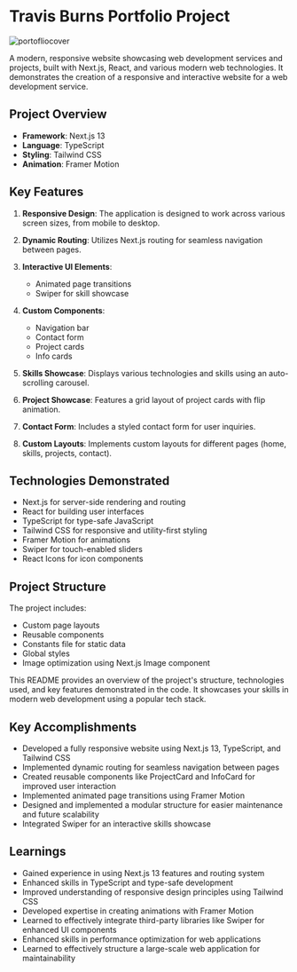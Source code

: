 # Travis Burns Portfolio Project
![portofliocover](https://github.com/travisburns/digitalheavyweights/assets/41456635/badc1bf2-b973-468b-b642-97c9f3a11d14)

A modern, responsive website showcasing web development services and projects, built with Next.js, React, and various modern web technologies. It demonstrates the creation of a responsive and interactive website for a web development service.

## Project Overview

- **Framework**: Next.js 13
- **Language**: TypeScript
- **Styling**: Tailwind CSS
- **Animation**: Framer Motion

## Key Features

1. **Responsive Design**: The application is designed to work across various screen sizes, from mobile to desktop.

2. **Dynamic Routing**: Utilizes Next.js routing for seamless navigation between pages.

3. **Interactive UI Elements**: 
   - Animated page transitions
   - Swiper for skill showcase

4. **Custom Components**:
   - Navigation bar
   - Contact form
   - Project cards
   - Info cards

5. **Skills Showcase**: Displays various technologies and skills using an auto-scrolling carousel.

6. **Project Showcase**: Features a grid layout of project cards with flip animation.

7. **Contact Form**: Includes a styled contact form for user inquiries.

8. **Custom Layouts**: Implements custom layouts for different pages (home, skills, projects, contact).

## Technologies Demonstrated

- Next.js for server-side rendering and routing
- React for building user interfaces
- TypeScript for type-safe JavaScript
- Tailwind CSS for responsive and utility-first styling
- Framer Motion for animations
- Swiper for touch-enabled sliders
- React Icons for icon components

## Project Structure

The project includes:
- Custom page layouts
- Reusable components
- Constants file for static data
- Global styles
- Image optimization using Next.js Image component

This README provides an overview of the project's structure, technologies used, and key features demonstrated in the code. It showcases your skills in modern web development using a popular tech stack.

## Key Accomplishments
* Developed a fully responsive website using Next.js 13, TypeScript, and Tailwind CSS
* Implemented dynamic routing for seamless navigation between pages
* Created reusable components like ProjectCard and InfoCard for improved user interaction
* Implemented animated page transitions using Framer Motion
* Designed and implemented a modular structure for easier maintenance and future scalability
* Integrated Swiper for an interactive skills showcase
  
## Learnings
* Gained experience in using Next.js 13 features and routing system
* Enhanced skills in TypeScript and type-safe development
* Improved understanding of responsive design principles using Tailwind CSS
* Developed expertise in creating animations with Framer Motion
* Learned to effectively integrate third-party libraries like Swiper for enhanced UI components
* Enhanced skills in performance optimization for web applications
* Learned to effectively structure a large-scale web application for maintainability

